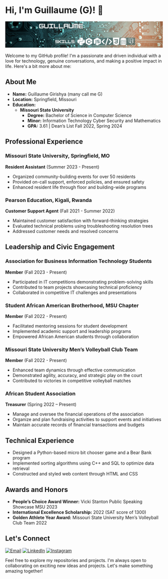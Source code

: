

# Hi, I'm Guillaume (G)! 👋
![Profile Picture](https://github.com/GGirishya/GGirishya/blob/main/banner2.png)

Welcome to my GitHub profile! I'm a passionate and driven individual with a love for technology, genuine conversations, and making a positive impact in life. Here's a bit more about me:

## About Me

- **Name:** Guillaume Girishya (many call me G)
- **Location:** Springfield, Missouri
- **Education:** 
  - **Missouri State University** 
    - **Degree:** Bachelor of Science in Computer Science
    - **Minor:** Information Technology Cyber Security and Mathematics
    - **GPA:** 3.61 | Dean’s List Fall 2022, Spring 2024

## Professional Experience

### Missouri State University, Springfield, MO
**Resident Assistant** (Summer 2023 - Present)
- Organized community-building events for over 50 residents
- Provided on-call support, enforced policies, and ensured safety
- Enhanced resident life through floor and building-wide programs

### Pearson Education, Kigali, Rwanda
**Customer Support Agent** (Fall 2021 - Summer 2022)
- Maintained customer satisfaction with forward-thinking strategies
- Evaluated technical problems using troubleshooting resolution trees
- Addressed customer needs and resolved concerns

## Leadership and Civic Engagement

### Association for Business Information Technology Students
**Member** (Fall 2023 - Present)
- Participated in IT competitions demonstrating problem-solving skills
- Contributed to team projects showcasing technical proficiency
- Collaborated in competitive IT challenges and presentations

### Student African American Brotherhood, MSU Chapter
**Member** (Fall 2022 - Present)
- Facilitated mentoring sessions for student development
- Implemented academic support and leadership programs
- Empowered African American students through collaboration

### Missouri State University Men’s Volleyball Club Team
**Member** (Fall 2022 - Present)
- Enhanced team dynamics through effective communication
- Demonstrated agility, accuracy, and strategic play on the court
- Contributed to victories in competitive volleyball matches
### African Student Association
**Treasurer** (Spring 2022 – Present)
- Manage and oversee the financial operations of the association
- Organize and plan fundraising activities to support events and initiatives 
- Maintain accurate records of financial transactions and budgets


## Technical Experience

- Designed a Python-based micro bit chooser game and a Bear Bank program
- Implemented sorting algorithms using C++ and SQL to optimize data retrieval
- Constructed and styled web content through HTML and CSS

## Awards and Honors

- **People’s Choice Award Winner:** Vicki Stanton Public Speaking Showcase MSU 2023
- **International Excellence Scholarship:** 2022 (SAT score of 1300)
- **Golden Athlete Year Award:** Missouri State University Men’s Volleyball Club Team 2022

## Let's Connect
[![Email](https://img.shields.io/badge/Email-D14836?style=for-the-badge&logo=gmail&logoColor=white)](mailto:guillaumegirishya@gmail.com)
[![LinkedIn](https://img.shields.io/badge/LinkedIn-0077B5?style=for-the-badge&logo=linkedin&logoColor=white)](https://www.linkedin.com/in/guillaume-girishya/)
[![Instagram](https://img.shields.io/badge/Instagram-E4405F?style=for-the-badge&logo=instagram&logoColor=white)](https://www.instagram.com/gguillaume_3/)

Feel free to explore my repositories and projects. I'm always open to collaborating on exciting new ideas and projects. Let's make something amazing together!

